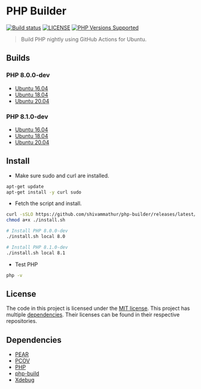 # PHP Builder

<a href="https://github.com/shivammathur/php-builder" title="PHP Builder"><img alt="Build status" src="https://github.com/shivammathur/php-builder/workflows/Build%20PHP/badge.svg"></a>
<a href="https://github.com/shivammathur/php-builder/blob/master/LICENSE" title="license"><img alt="LICENSE" src="https://img.shields.io/badge/license-MIT-428f7e.svg"></a>
<a href="https://github.com/shivammathur/php-builder/tree/master/builds" title="builds"><img alt="PHP Versions Supported" src="https://img.shields.io/badge/php-8.0 and 8.1-8892BF.svg"></a>

> Build PHP nightly using GitHub Actions for Ubuntu.


## Builds

### PHP 8.0.0-dev

- [Ubuntu 16.04](https://bintray.com/shivammathur/php/download_file?file_path=php_8.0%2Bubuntu16.04.tar.xz)
- [Ubuntu 18.04](https://bintray.com/shivammathur/php/download_file?file_path=php_8.0%2Bubuntu18.04.tar.xz)
- [Ubuntu 20.04](https://bintray.com/shivammathur/php/download_file?file_path=php_8.0%2Bubuntu20.04.tar.xz)

### PHP 8.1.0-dev

- [Ubuntu 16.04](https://bintray.com/shivammathur/php/download_file?file_path=php_8.0%2Bubuntu16.04.tar.xz)
- [Ubuntu 18.04](https://bintray.com/shivammathur/php/download_file?file_path=php_8.0%2Bubuntu18.04.tar.xz)
- [Ubuntu 20.04](https://bintray.com/shivammathur/php/download_file?file_path=php_8.0%2Bubuntu20.04.tar.xz)


## Install

- Make sure sudo and curl are installed.
```bash
apt-get update
apt-get install -y curl sudo
```

- Fetch the script and install.
```bash
curl -sSLO https://github.com/shivammathur/php-builder/releases/latest/download/install.sh
chmod a+x ./install.sh

# Install PHP 8.0.0-dev
./install.sh local 8.0

# Install PHP 8.1.0-dev
./install.sh local 8.1 
```

- Test PHP
```bash
php -v
```


## License

The code in this project is licensed under the [MIT license](LICENSE). This project has multiple [dependencies](#dependencies). Their licenses can be found in their respective repositories.


## Dependencies

- [PEAR](https://github.com/pear/pear-core "PEAR PHP extension installer")
- [PCOV](https://github.com/krakjoe/pcov "PCOV PHP Extension")
- [PHP](https://github.com/php/php-src "PHP Upstream project")
- [php-build](https://github.com/php-build/php-build "php-build")
- [Xdebug](https://github.com/xdebug/xdebug "Xdebug PHP Extension")